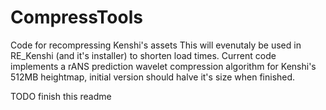 # CompressTools
Code for recompressing Kenshi's assets
This will evenutaly be used in RE_Kenshi (and it's installer) to shorten load times.
Current code implements a rANS prediction wavelet compression algorithm for Kenshi's 512MB heightmap, initial version should halve it's size when finished.

TODO finish this readme
